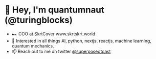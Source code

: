 <h1>👋 Hey, I'm quantumnaut (@turingblocks)</h1>
<ul>
<li> 🏎️ COO at SkrtCover www.skrtskrt.world</li>
<li> 👀 Interested in all things AI, python, nextjs, reactjs, machine learning, quantum mechanics.</li>
<li> 📫 Reach out to me on twitter <a href="https://twitter.com/superposedtoast">@superposedtoast</a></li>
</ul>
